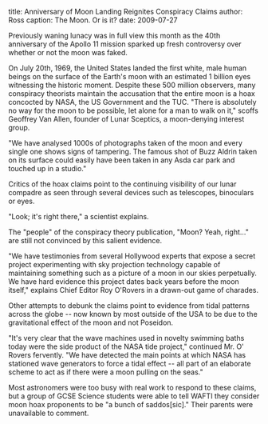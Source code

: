 title: Anniversary of Moon Landing Reignites Conspiracy Claims
author: Ross
caption: The Moon. Or is it?
date: 2009-07-27

Previously waning lunacy was in full view this month as the 40th anniversary of
the Apollo 11 mission sparked up fresh controversy over whether or not the moon
was faked.

On July 20th, 1969, the United States landed the first white, male human beings
on the surface of the Earth's moon with an estimated 1 billion eyes witnessing
the historic moment. Despite these 500 million observers, many conspiracy
theorists maintain the accusation that the entire moon is a hoax concocted by
NASA, the US Government and the TUC. "There is absolutely no way for the moon to
be possible, let alone for a man to walk on it," scoffs Geoffrey Van Allen,
founder of Lunar Sceptics, a moon-denying interest group.

"We have analysed 1000s of photographs taken of the moon and every single one
shows signs of tampering. The famous shot of Buzz Aldrin taken on its surface
could easily have been taken in any Asda car park and touched up in a studio."

Critics of the hoax claims point to the continuing visibility of our lunar
compadre as seen through several devices such as telescopes, binoculars or eyes.

"Look; it's right there," a scientist explains.

The "people" of the conspiracy theory publication, "Moon? Yeah, right..." are
still not convinced by this salient evidence.

"We have testimonies from several Hollywood experts that expose a secret project
experimenting with sky projection technology capable of maintaining something
such as a picture of a moon in our skies perpetually. We have hard evidence this
project dates back years before the moon itself," explains Chief Editor Roy
O'Rovers in a drawn-out game of charades.

Other attempts to debunk the claims point to evidence from tidal patterns across
the globe -- now known by most outside of the USA to be due to the gravitational
effect of the moon and not Poseidon.

"It's very clear that the wave machines used in novelty swimming baths today
were the side product of the NASA tide project," continued Mr. O' Rovers
fervently. "We have detected the main points at which NASA has stationed wave
generators to force a tidal effect -- all part of an elaborate scheme to act as
if there were a moon pulling on the seas."

Most astronomers were too busy with real work to respond to these claims, but a
group of GCSE Science students were able to tell WAFTI they consider moon hoax
proponents to be "a bunch of saddos[sic]." Their parents were unavailable to
comment.
